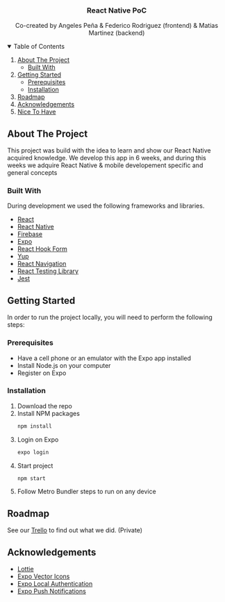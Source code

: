   <h3 align="center">React Native PoC</h3>

  <p align="center">
    Co-created by Angeles Peña & Federico Rodriguez  (frontend) & Matias Martinez (backend)
    <!-- <br />
    <a href="https://gitlab.com/intive_poc/rn_poc/-/blob/dev/"><strong>Explore the docs »</strong></a> -->
  </p>
</p>

<!-- TABLE OF CONTENTS -->
<details open="open">
  <summary>Table of Contents</summary>
  <ol>
    <li>
      <a href="#about-the-project">About The Project</a>
      <ul>
        <li><a href="#built-with">Built With</a></li>
      </ul>
    </li>
    <li>
      <a href="#getting-started">Getting Started</a>
      <ul>
        <li><a href="#prerequisites">Prerequisites</a></li>
        <li><a href="#installation">Installation</a></li>
      </ul>
    </li>
    <li><a href="#roadmap">Roadmap</a></li>
    <li><a href="#acknowledgements">Acknowledgements</a></li>
      <li>
      <a href="#nice-to-have">Nice To Have</a>
      </li>
  </ol>
</details>

<!-- ABOUT THE PROJECT -->

## About The Project

This project was build with the idea to learn and show our React Native acquired knowledge.
We develop this app in 6 weeks, and during this weeks we adquire React Native & mobile developement specific and general concepts

### Built With

During development we used the following frameworks and libraries.

- [React](https://es.reactjs.org/)
- [React Native](https://reactnative.dev/)
- [Firebase](https://firebase.google.com/)
- [Expo](https://expo.io/)
- [React Hook Form](https://react-hook-form.com/)
- [Yup](https://github.com/jquense/yup)
- [React Navigation](https://reactnavigation.org/)
- [React Testing Library](https://testing-library.com/)
- [Jest](https://jestjs.io/)

<!-- GETTING STARTED -->

## Getting Started

In order to run the project locally, you will need to perform the following steps:

### Prerequisites

- Have a cell phone or an emulator with the Expo app installed
- Install Node.js on your computer
- Register on Expo

### Installation

1. Download the repo
2. Install NPM packages
   ```sh
   npm install
   ```
3. Login on Expo
   ```sh
   expo login
   ```
4. Start project
   ```sh
   npm start
   ```
5. Follow Metro Bundler steps to run on any device

<!-- ROADMAP -->

## Roadmap

See our [Trello](https://trello.com/b/kOY7Tom3/poc) to find out what we did. (Private)

<!-- ACKNOWLEDGEMENTS -->

## Acknowledgements

- [Lottie](https://airbnb.io/lottie/#/)
- [Expo Vector Icons](https://docs.expo.io/guides/icons/)
- [Expo Local Authentication](https://docs.expo.io/versions/latest/sdk/local-authentication/)
- [Expo Push Notifications](https://docs.expo.io/push-notifications/overview/)
